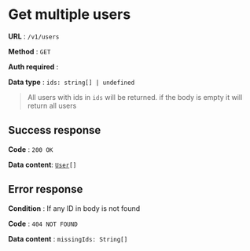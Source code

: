 # Get multiple users

**URL** : `/v1/users`

**Method** : `GET`

**Auth required** :

**Data type** : `ids: string[] | undefined`

> All users with ids in `ids` will be returned.
> if the body is empty it will return all users

## Success response

**Code** : `200 OK`

**Data content**: [`User`](user.md)`[]`

## Error response

**Condition** : If any ID in body is not found

**Code** : `404 NOT FOUND`

**Data content** : `missingIds: String[]`
